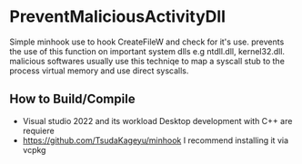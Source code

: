 # PreventMaliciousActivityDll

Simple minhook use to hook CreateFileW and check for it's use.
prevents the use of this function on important system dlls e.g ntdll.dll, kernel32.dll.
malicious softwares usually use this techniqe to map a syscall stub to the process virtual memory and use direct syscalls.

## How to Build/Compile

- Visual studio 2022 and its workload Desktop development with C++ are requiere
- https://github.com/TsudaKageyu/minhook I recommend installing it via vcpkg
